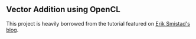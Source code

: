 ## Vector Addition using OpenCL

This project is heavily borrowed from the tutorial featured on [Erik Smistad's blog](https://www.eriksmistad.no/getting-started-with-opencl-and-gpu-computing/).

